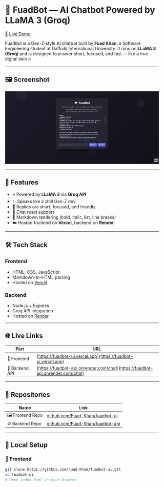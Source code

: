 # 🤖 FuadBot — AI Chatbot Powered by LLaMA 3 (Groq)

[🚀 Live Demo](https://fuadbot-ui.vercel.app/)

FuadBot is a Gen-Z-style AI chatbot built by **Fuad Khan**, a Software Engineering student at Daffodil International University. It runs on **LLaMA 3 (Groq)** and is designed to answer short, focused, and fast — like a true digital twin 🔥

---

## 🖼️ Screenshot

![FuadBot Screenshot](images/Screenshot.png)



---

## 🧠 Features

- ⚡ Powered by **LLaMA 3** via **Groq API**
- ✨ Speaks like a chill Gen-Z dev
- 📩 Replies are short, focused, and friendly
- 🧼 Chat reset support
- 💬 Markdown rendering (bold, italic, list, line breaks)
- ☁️ Hosted frontend on **Vercel**, backend on **Render**

---

## 🛠️ Tech Stack

### Frontend
- HTML, CSS, JavaScript
- Markdown-to-HTML parsing
- Hosted on [Vercel](https://vercel.com)

### Backend
- Node.js + Express
- Groq API integration
- Hosted on [Render](https://render.com)

---

## 🌐 Live Links

| Part        | URL |
|-------------|-----|
| 🧩 Frontend | [https://fuadbot-ui.vercel.app](https://fuadbot-ui.vercel.app) |
| 🔧 Backend API | [https://fuadbot-api.onrender.com/chat](https://fuadbot-api.onrender.com/chat) |

---

## 📁 Repositories

| Name         | Link |
|--------------|------|
| 🖼️ Frontend Repo | [github.com/Fuad-Khan/fuadbot-ui](https://github.com/Fuad-Khan/fuadbot-ui) |
| ⚙️ Backend Repo  | [github.com/Fuad-Khan/fuadbot-api](https://github.com/Fuad-Khan/fuadbot-api) |

---

## 🚀 Local Setup

### 🔹 Frontend

```bash
git clone https://github.com/Fuad-Khan/fuadbot-ui.git
cd fuadbot-ui
# Open index.html in your browser

